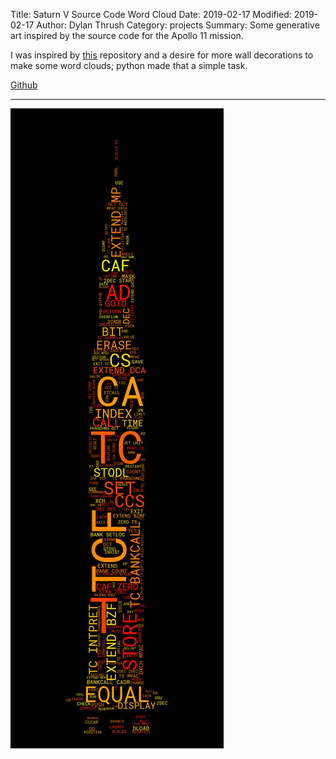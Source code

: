 Title: Saturn V Source Code Word Cloud
Date: 2019-02-17
Modified: 2019-02-17
Author: Dylan Thrush
Category: projects
Summary: Some generative art inspired by the source code for the Apollo 11 mission.

I was inspired by [this](https://github.com/chrislgarry/Apollo-11) repository and a desire for more wall decorations to make some word clouds; python made that a simple task.

[Github](https://github.com/thrushd/Apollo-Source-Code-Visual)

---

![Autumn Rocket](https://raw.githubusercontent.com/thrushd/Apollo-Source-Code-Visual/master/output/saturn-v-autumn.png)
